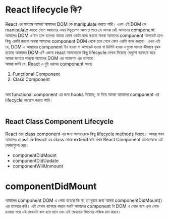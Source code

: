 # React lifecycle কি?

React এর মাধ্যমে আমারা আমাদের DOM কে manipulate করতে পারি। এখন এই DOM কে manipulate করতে গেলে আমাদের এমন সিচুয়েশন আসতে পারে যে আমরা চাই আমাদের component আমাদের DOM এ ইন হলে তারপর আমরা কোন একটা কাজ করবো অথবা আমাদের component আপডেট হলে কিছু একটা করবো অথবা আমাদের component DOM থেকে চলে গেলে কোন একটা কাজ করবো। এখন এই যে, DOM এ আমাদের component ইন হওয়া বা আপডেট হওয়া বা ডিলিট হওয়া এগুলো আমরা কীভাবে বুঝব হয়েছে আমাদের DOM এ? এজন্য react আমদেরকে কিছু lifecycle মেথড দিয়েছে যেগুলো ব্যাবহার করে আমরা জানতে পারবো আমাদের DOM এর অ্যাকশন এর ব্যাপারে।
<br/>
আমরা জানি যে, React এ দুই ধরনের component আছে

1. Functional Component
2. Class Component

<br/>
 আর functional component এর জন্য hooks দিয়েছে, যা দিয়ে আমরা আমাদের component এর lifecycle আক্সেস করতে পারি।
<br/><br/>

## React Class Component Lifecycle

React তার class component এর জন্য আমাদেরকে কিছু lifecycle methods দিয়েছে। আমরা যখন আমাদের class কে React এর class থেকে extend করি তখন React.Component আমাদেরকে এই মেথডগুলো দেয়।

- componentDidMount
- componentDidUpdate
- componentWillUnmount

# componentDidMount

আমাদের component DOM এ লোড হয়েছে কি না, তা বুঝার জন্য আমরা componentDidMount() এর ব্যাবহার করি। এই মেথড ব্যাবহার করলে যখনি আমাদের component টা DOM এ লোড হবে এবং লোড হওয়ার পরে এই মেথডটা কল হয়ে যাবে এবং এই মেথডের ভিতরের লজিক রান করবে।
